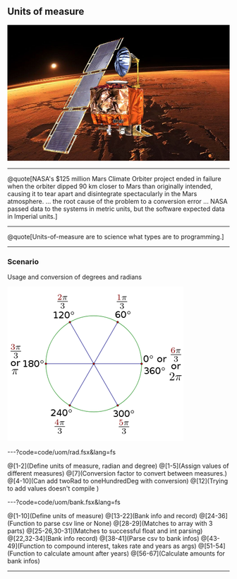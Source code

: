 
## Units of measure

![MarsRover](assets/marsRover.jpg)

---

@quote[NASA's $125 million Mars Climate Orbiter project ended in failure when the orbiter dipped 90 km closer to Mars than originally intended, causing it to tear apart and disintegrate spectacularly in the Mars atmosphere. ... the root cause of the problem to a conversion error ... NASA passed data to the systems in metric units, but the software expected data in Imperial units.]

---

@quote[Units-of-measure are to science what types are to programming.]

--- 

### Scenario

Usage and conversion of degrees and radians

![Radians](assets/rads.png)


---?code=code/uom/rad.fsx&lang=fs

@[1-2](Define units of measure, radian and degree)
@[1-5](Assign values of different measures)
@[7](Conversion factor to convert between measures.)
@[4-10](Can add twoRad to oneHundredDeg with conversion)
@[12](Trying to add values doesn't compile )

---?code=code/uom/bank.fsx&lang=fs

@[1-10](Define units of measure)
@[13-22](Bank info and record)
@[24-36](Function to parse csv line or None)
@[28-29](Matches to array with 3 parts)
@[25-26,30-31](Matches to successful float and int parsing)
@[22,32-34](Bank info record)
@[38-41](Parse csv to bank infos)
@[43-49](Function to compound interest, takes rate and years as args)
@[51-54](Function to calculate amount after years)
@[56-67](Calculate amounts for bank infos)


---

